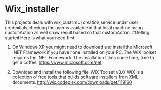 # Wix_installer
This projects deals with wix_customUi creation,service under user credentials,checking the user is available in that local machine using customAction as well show result based on that customAction.
#Getting started
Here is what you need first:


1) On Windows XP you might need to download and install the Microsoft .NET Framework if you have none installed on your PC. The WiX toolset requires the .NET Framework. The installation takes some time, time to get a coffee.
https://www.microsoft.com/net

2) Download and install the following file: WiX Toolset v3.0. WiX is a collection of free tools that builds software installers from XML documents.
 http://wix.codeplex.com/downloads/get/119160
